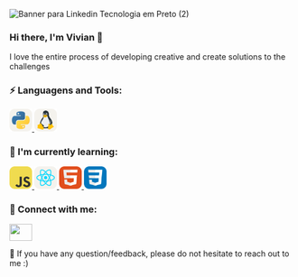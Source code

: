 ![Banner para Linkedin Tecnologia em Preto (2)](https://github.com/pinheirovivian/pinheirovivian/assets/117175958/33a0b7bc-c8bd-4b43-9df2-ffb7425aaa79)
### Hi there, I'm Vivian 👋
I love the entire process of developing creative and create solutions to the challenges

<h3 align="left">⚡ Languagens and Tools:</h3>
<p align="left"> <a href="https://www.python.org" target="_blank"> <img src="https://github.com/tandpfun/skill-icons/blob/main/icons/Python-Light.svg" alt="python" width="40" height="40"/> </a> 
<a href="https://www.linux.org" target="_blank"> <img src="https://github.com/tandpfun/skill-icons/blob/main/icons/Linux-Light.svg" alt="linux" width="40" height="40"/> </a> </p>

<h3 align="left">🌱 I'm currently learning:</h3>
<p align="left"> <a href="https://www.javascript.com" target="_blank"> <img src="https://github.com/tandpfun/skill-icons/blob/main/icons/JavaScript.svg" alt="javascript" width="40" height="40"/> </a> 
<a href="https://www.react.dev" target="_blank"> <img src="https://github.com/tandpfun/skill-icons/blob/main/icons/React-Light.svg" alt="react" width="40" height="40"/> </a> 
<a href="https://www.html.com" target="_blank"> <img src="https://github.com/tandpfun/skill-icons/blob/main/icons/HTML.svg" alt="html" width="40" height="40"/> </a>
<a href="https://www.developer.mozilla.org/en-US/docs/Web/CSS" target="_blank"> <img src="https://github.com/tandpfun/skill-icons/blob/main/icons/CSS.svg" alt="css" width="40" height="40"/> </a> </p>

<h3 align="left">🤝 Connect with me:</h3>
<p align="left">
<a href="https://www.linkedin.com/in/vivian-mpinheiro/" target="blank"><img align="center" src="https://cdn.jsdelivr.net/npm/simple-icons@3.0.1/icons/linkedin.svg" alt="" height="30" width="40" /></a> </p>

💬 If you have any question/feedback, please do not hesitate to reach out to me :)
